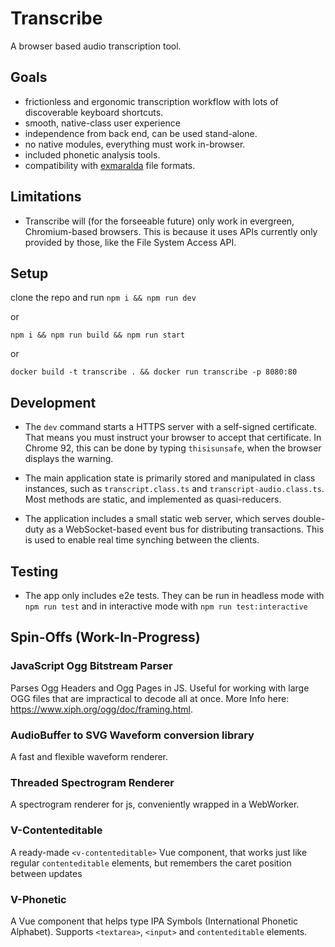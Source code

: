 # Transcribe

A browser based audio transcription tool.

## Goals

- frictionless and ergonomic transcription workflow with lots of discoverable keyboard shortcuts.
- smooth, native-class user experience
- independence from back end, can be used stand-alone.
- no native modules, everything must work in-browser.
- included phonetic analysis tools.
- compatibility with [exmaralda](https://exmaralda.org/) file formats.

## Limitations

- Transcribe will (for the forseeable future) only work in evergreen, Chromium-based browsers. This is because it uses APIs currently only provided by those, like the File System Access API.

## Setup

clone the repo and run
`npm i && npm run dev`

or

`npm i && npm run build && npm run start`

or

`docker build -t transcribe . && docker run transcribe -p 8080:80`

## Development

- The `dev` command starts a HTTPS server with a self-signed certificate. That means you must instruct your browser to accept that certificate. In Chrome 92, this can be done by typing `thisisunsafe`, when the browser displays the warning.

- The main application state is primarily stored and manipulated in class instances, such as `transcript.class.ts` and `transcript-audio.class.ts`. Most methods are static, and implemented as quasi-reducers.

- The application includes a small static web server, which serves double-duty as a WebSocket-based event bus for distributing transactions. This is used to enable real time synching between the clients.

## Testing

- The app only includes e2e tests. They can be run in headless mode with `npm run test` and in interactive mode with `npm run test:interactive`

## Spin-Offs (Work-In-Progress)

### JavaScript Ogg Bitstream Parser

Parses Ogg Headers and Ogg Pages in JS. Useful for working with large OGG files that are impractical to decode all at once. More Info here: <https://www.xiph.org/ogg/doc/framing.html>.

### AudioBuffer to SVG Waveform conversion library

A fast and flexible waveform renderer.

### Threaded Spectrogram Renderer

A spectrogram renderer for js, conveniently wrapped in a WebWorker.

### V-Contenteditable

A ready-made `<v-contenteditable>` Vue component, that works just like regular `contenteditable` elements, but remembers the caret position between updates

### V-Phonetic

A Vue component that helps type IPA Symbols (International Phonetic Alphabet). Supports `<textarea>`, `<input>` and `contenteditable` elements.
